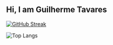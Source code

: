 ## Hi, I am Guilherme Tavares

[![GitHub Streak](https://github-readme-streak-stats.herokuapp.com?user=GuilhermeTavares13&theme=dark)](https://git.io/streak-stats)

![Top Langs](https://github-readme-stats.vercel.app/api/top-langs/?username=GuilhermeTavares13&layout=compact&theme=dark&)
